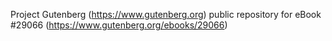 Project Gutenberg (https://www.gutenberg.org) public repository for eBook #29066 (https://www.gutenberg.org/ebooks/29066)
